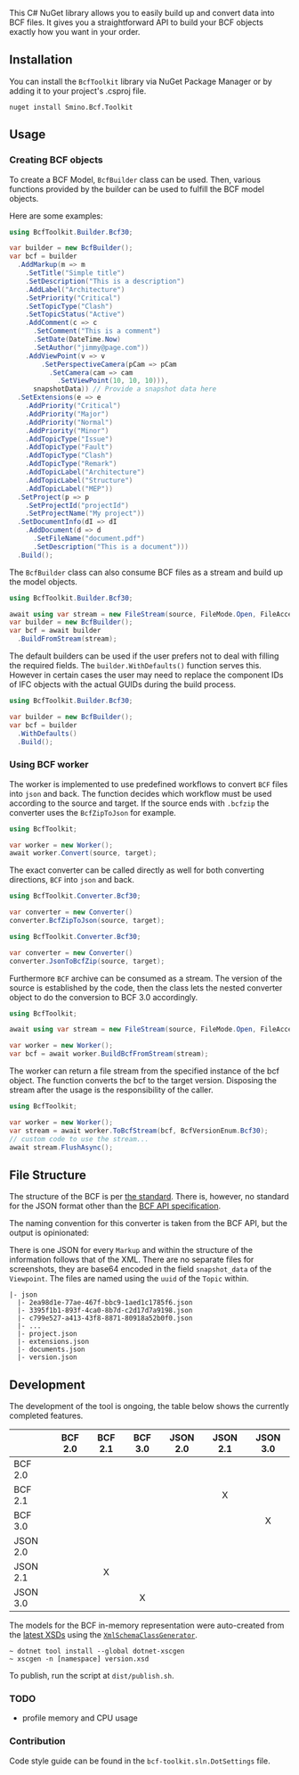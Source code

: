 This C# NuGet library allows you to easily build up and convert data into BCF 
files. It gives you a straightforward API to build your BCF objects exactly how 
you want in your order.

## Installation
You can install the `BcfToolkit` library via NuGet Package Manager or by adding
it to your project's .csproj file.
```
nuget install Smino.Bcf.Toolkit
```

## Usage
### Creating BCF objects
To create a BCF Model, `BcfBuilder` class can be used. Then, various
functions provided by the builder can be used to fulfill the BCF model objects.

Here are some examples:

```csharp
using BcfToolkit.Builder.Bcf30;

var builder = new BcfBuilder();
var bcf = builder
  .AddMarkup(m => m
    .SetTitle("Simple title")
    .SetDescription("This is a description")
    .AddLabel("Architecture")
    .SetPriority("Critical")
    .SetTopicType("Clash")
    .SetTopicStatus("Active")
    .AddComment(c => c
      .SetComment("This is a comment")
      .SetDate(DateTime.Now)
      .SetAuthor("jimmy@page.com"))
    .AddViewPoint(v => v
        .SetPerspectiveCamera(pCam => pCam
          .SetCamera(cam => cam
            .SetViewPoint(10, 10, 10))),
      snapshotData)) // Provide a snapshot data here
  .SetExtensions(e => e
    .AddPriority("Critical")
    .AddPriority("Major")
    .AddPriority("Normal")
    .AddPriority("Minor")
    .AddTopicType("Issue")
    .AddTopicType("Fault")
    .AddTopicType("Clash")
    .AddTopicType("Remark")
    .AddTopicLabel("Architecture")
    .AddTopicLabel("Structure")
    .AddTopicLabel("MEP"))
  .SetProject(p => p
    .SetProjectId("projectId")
    .SetProjectName("My project"))
  .SetDocumentInfo(dI => dI
    .AddDocument(d => d
      .SetFileName("document.pdf")
      .SetDescription("This is a document")))
  .Build();
```

The `BcfBuilder` class can also consume BCF files as a stream and build up the
model objects.

```csharp
using BcfToolkit.Builder.Bcf30;

await using var stream = new FileStream(source, FileMode.Open, FileAccess.Read);
var builder = new BcfBuilder();
var bcf = await builder
  .BuildFromStream(stream);
```

The default builders can be used if the user prefers not to deal with filling
the required fields. The `builder.WithDefaults()` function serves this.
However in certain cases the user may need to replace the component IDs of IFC
objects with the actual GUIDs during the build process.

```csharp
using BcfToolkit.Builder.Bcf30;

var builder = new BcfBuilder();
var bcf = builder
  .WithDefaults()
  .Build();
```
### Using BCF worker
The worker is implemented to use predefined workflows to convert `BCF` files
into `json` and back. The function decides which workflow must be used according
to the source and target. If the source ends with `.bcfzip` the converter uses
the `BcfZipToJson` for example.

```csharp
using BcfToolkit;

var worker = new Worker();
await worker.Convert(source, target);
```
The exact converter can be called directly as well for both converting
directions, `BCF` into `json` and back.

```csharp
using BcfToolkit.Converter.Bcf30;

var converter = new Converter()
converter.BcfZipToJson(source, target);
```

```csharp
using BcfToolkit.Converter.Bcf30;

var converter = new Converter()
converter.JsonToBcfZip(source, target);
```

Furthermore `BCF` archive can be consumed as a stream. The version of the source
is established by the code, then the class lets the nested converter object to 
do the conversion to BCF 3.0 accordingly.

```csharp
using BcfToolkit;

await using var stream = new FileStream(source, FileMode.Open, FileAccess.Read);

var worker = new Worker();
var bcf = await worker.BuildBcfFromStream(stream);
```

The worker can return a file stream from the specified instance of the bcf
object. The function converts the bcf to the target version. Disposing the
stream after the usage is the responsibility of the caller.

```csharp
using BcfToolkit;

var worker = new Worker();
var stream = await worker.ToBcfStream(bcf, BcfVersionEnum.Bcf30);
// custom code to use the stream...
await stream.FlushAsync();
```

## File Structure

The structure of the BCF is per [the standard][3]. There is, however, no
standard for the JSON format other than the [BCF API specification][4].

The naming convention for this converter is taken from the BCF API, but the
output is opinionated:

There is one JSON for every `Markup` and within the structure of the information
follows that of the XML. There are no separate files for screenshots, they are
base64 encoded in the field `snapshot_data` of the `Viewpoint`. The files are
named using the `uuid` of the `Topic` within.

```
|- json
  |- 2ea98d1e-77ae-467f-bbc9-1aed1c1785f6.json
  |- 3395f1b1-893f-4ca0-8b7d-c2d17d7a9198.json
  |- c799e527-a413-43f8-8871-80918a52b0f0.json
  |- ...
  |- project.json
  |- extensions.json
  |- documents.json
  |- version.json
```

## Development

The development of the tool is ongoing, the table below shows the currently
completed features.

|          | BCF 2.0 | BCF 2.1 | BCF 3.0 | JSON 2.0 | JSON 2.1 | JSON 3.0 |
|----------|:-------:|:-------:|:-------:|:--------:|:--------:|:--------:|
| BCF 2.0  |         |         |         |          |          |          |
| BCF 2.1  |         |         |         |          |    X     |          |
| BCF 3.0  |         |         |         |          |          |    X     |
| JSON 2.0 |         |         |         |          |          |          |
| JSON 2.1 |         |    X    |         |          |          |          |
| JSON 3.0 |         |         |    X    |          |          |          |

The models for the BCF in-memory representation were auto-created from the
[latest XSDs][1] using the [`XmlSchemaClassGenerator`][2].

```
~ dotnet tool install --global dotnet-xscgen
~ xscgen -n [namespace] version.xsd
```

To publish, run the script at `dist/publish.sh`.

### TODO

- profile memory and CPU usage

### Contribution

Code style guide can be found in the `bcf-toolkit.sln.DotSettings` file.

[1]: https://github.com/buildingSMART/BCF-XML/tree/master/Schemas
[2]: https://github.com/mganss/XmlSchemaClassGenerator
[3]: https://github.com/BuildingSMART/BCF-XML/tree/master/Documentation
[4]: https://github.com/BuildingSMART/BCF-API